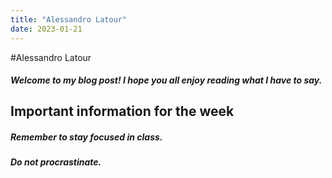 ```yaml
---
title: "Alessandro Latour"
date: 2023-01-21
---
```

#Alessandro Latour
##### Welcome to my blog post! I hope you all enjoy reading what I have to say.

## Important information for the week
##### Remember to stay focused in class.
##### Do not procrastinate.
